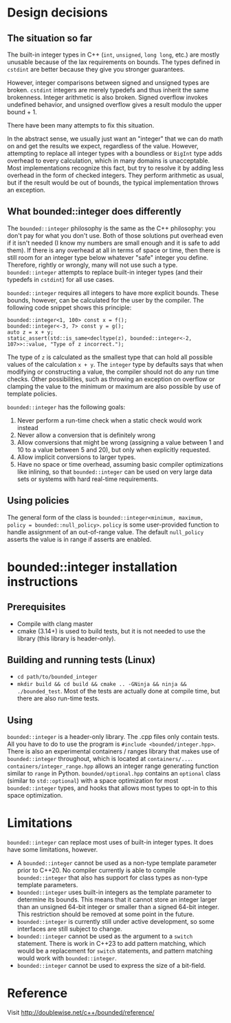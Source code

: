 # Design decisions

## The situation so far

The built-in integer types in C++ (`int`, `unsigned`, `long long`, etc.) are mostly unusable because of the lax requirements on bounds. The types defined in `cstdint` are better because they give you stronger guarantees.

However, integer comparisons between signed and unsigned types are broken. `cstdint` integers are merely typedefs and thus inherit the same brokenness. Integer arithmetic is also broken. Signed overflow invokes undefined behavior, and unsigned overflow gives a result modulo the upper bound + 1.

There have been many attempts to fix this situation.

In the abstract sense, we usually just want an "integer" that we can do math on and get the results we expect, regardless of the value. However, attempting to replace all integer types with a boundless or `BigInt` type adds overhead to every calculation, which in many domains is unacceptable. Most implementations recognize this fact, but try to resolve it by adding less overhead in the form of checked integers. They perform arithmetic as usual, but if the result would be out of bounds, the typical implementation throws an exception.

## What bounded::integer does differently

The `bounded::integer` philosophy is the same as the C++ philosophy: you don't pay for what you don't use. Both of those solutions put overhead even if it isn't needed (I know my numbers are small enough and it is safe to add them). If there is any overhead at all in terms of space or time, then there is still room for an integer type below whatever "safe" integer you define. Therefore, rightly or wrongly, many will not use such a type. `bounded::integer` attempts to replace built-in integer types (and their typedefs in `cstdint`) for all use cases.

`bounded::integer` requires all integers to have more explicit bounds. These bounds, however, can be calculated for the user by the compiler. The following code snippet shows this principle:

	bounded::integer<1, 100> const x = f();
	bounded::integer<-3, 7> const y = g();
	auto z = x + y;
	static_assert(std::is_same<decltype(z), bounded::integer<-2, 107>>::value, "Type of z incorrect.");

The type of `z` is calculated as the smallest type that can hold all possible values of the calculation `x + y`. The `integer` type by defaults says that when modifying or constructing a value, the compiler should not do any run time checks. Other possibilities, such as throwing an exception on overflow or clamping the value to the minimum or maximum are also possible by use of template policies.

`bounded::integer` has the following goals:
1. Never perform a run-time check when a static check would work instead
2. Never allow a conversion that is definitely wrong
3. Allow conversions that might be wrong (assigning a value between 1 and 10 to a value between 5 and 20), but only when explicitly requested.
4. Allow implicit conversions to larger types.
5. Have no space or time overhead, assuming basic compiler optimizations like inlining, so that `bounded::integer` can be used on very large data sets or systems with hard real-time requirements.

## Using policies

The general form of the class is `bounded::integer<minimum, maximum, policy = bounded::null_policy>`. `policy` is some user-provided function to handle assignment of an out-of-range value. The default `null_policy` asserts the value is in range if asserts are enabled.

# bounded::integer installation instructions

## Prerequisites

* Compile with clang master
* cmake (3.14+) is used to build tests, but it is not needed to use the library (this library is header-only).

## Building and running tests (Linux)

* `cd path/to/bounded_integer`
* `mkdir build && cd build && cmake .. -GNinja && ninja && ./bounded_test`. Most of the tests are actually done at compile time, but there are also run-time tests.

## Using

`bounded::integer` is a header-only library. The .cpp files only contain tests. All you have to do to use the program is `#include <bounded/integer.hpp>`. There is also an experimental containers / ranges library that makes use of `bounded::integer` throughout, which is located at `containers/...`. `containers/integer_range.hpp` allows an integer range generating function similar to `range` in Python. `bounded/optional.hpp` contains an `optional` class (similar to `std::optional`) with a space optimization for most `bounded::integer` types, and hooks that allows most types to opt-in to this space optimization.

# Limitations

`bounded::integer` can replace most uses of built-in integer types. It does have some limitations, however.

* A `bounded::integer` cannot be used as a non-type template parameter prior to C++20. No compiler currently is able to compile `bounded::integer` that also has support for class types as non-type template parameters.
* `bounded::integer` uses built-in integers as the template parameter to determine its bounds. This means that it cannot store an integer larger than an unsigned 64-bit integer or smaller than a signed 64-bit integer. This restriction should be removed at some point in the future.
* `bounded::integer` is currently still under active development, so some interfaces are still subject to change.
* `bounded::integer` cannot be used as the argument to a `switch` statement. There is work in C++23 to add pattern matching, which would be a replacement for `switch` statements, and pattern matching would work with `bounded::integer`.
* `bounded::integer` cannot be used to express the size of a bit-field.

# Reference

Visit http://doublewise.net/c++/bounded/reference/
